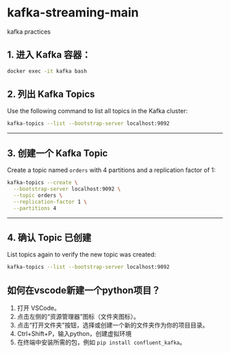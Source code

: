 # kafka-streaming-main
kafka practices


## 1. 进入 Kafka 容器：
```sh
docker exec -it kafka bash
```

## 2. 列出 Kafka Topics

Use the following command to list all topics in the Kafka cluster:

```sh
kafka-topics --list --bootstrap-server localhost:9092
```

---

## 3. 创建一个 Kafka Topic

Create a topic named `orders` with 4 partitions and a replication factor of 1:

```sh
kafka-topics --create \
  --bootstrap-server localhost:9092 \
  --topic orders \
  --replication-factor 1 \
  --partitions 4
```

---

## 4. 确认 Topic 已创建

List topics again to verify the new topic was created:

```sh
kafka-topics --list --bootstrap-server localhost:9092
```

## 如何在vscode新建一个python项目？
1. 打开 VSCode。
2. 点击左侧的“资源管理器”图标（文件夹图标）。
3. 点击“打开文件夹”按钮，选择或创建一个新的文件夹作为你的项目目录。
4. Ctrl+Shift+P，输入python，创建虚拟环境
5. 在终端中安装所需的包，例如 `pip install confluent_kafka`。

